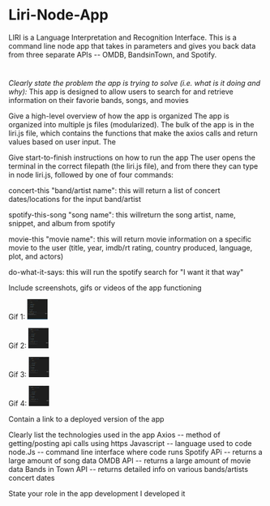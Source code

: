 # Liri-Node-App
LIRI is a Language Interpretation and Recognition Interface. This is a command line node app that takes in parameters and gives you back data from three separate APIs -- OMDB, BandsinTown, and Spotify.

# 
*Clearly state the problem the app is trying to solve (i.e. what is it doing and why):*
    This app is designed to allow users to search for and retrieve information on their favorie bands, songs, and movies 

Give a high-level overview of how the app is organized
    The app is organized into multiple js files (modularized). The bulk of the app is in the liri.js file, which contains the functions that make the axios calls and return values based on user input. The 


Give start-to-finish instructions on how to run the app
    The user opens the terminal in the correct filepath (the liri.js file), and from there they can type in node liri.js, followed by one of four commands:

concert-this "band/artist name": this will return a list of concert dates/locations for the input band/artist

spotify-this-song "song name": this willreturn the song artist, name, snippet, and album from spotify

movie-this "movie name": this will return movie information on a specific movie to the user (title, year, imdb/rt rating, country produced, language, plot, and actors)

do-what-it-says: this will run the spotify search for "I want it that way" 

Include screenshots, gifs or videos of the app functioning

Gif 1:
<img src="/assets/gif_1.gif" width="40" height="40" />

Gif 2:
<img src="/assets/gif_2.gif" width="40" height="40" />

Gif 3:
<img src="/assets/gif_3.gif" width="40" height="40" />

Gif 4:
<img src="/assets/gif_4.gif" width="40" height="40" />

Contain a link to a deployed version of the app


Clearly list the technologies used in the app
Axios -- method of getting/posting api calls using https
Javascript -- language used to code
node.Js -- command line interface where code runs
Spotify APi -- returns a large amount of song data
OMDB API -- returns a large amount of movie data
Bands in Town API -- returns detailed info on various bands/artists concert dates

State your role in the app development
I developed it